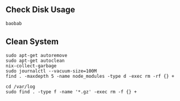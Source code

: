 


## Check Disk Usage

```
baobab
```


## Clean System

```
sudo apt-get autoremove
sudo apt-get autoclean
nix-collect-garbage
sudo journalctl --vacuum-size=100M
find . -maxdepth 5 -name node_modules -type d -exec rm -rf {} +

cd /var/log
sudo find . -type f -name '*.gz' -exec rm -f {} +
